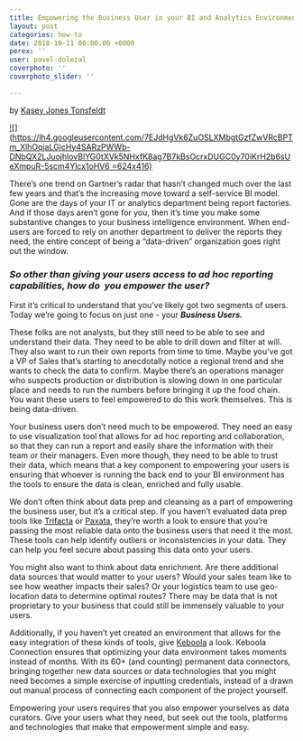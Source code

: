 ```yaml
---
title: Empowering the Business User in your BI and Analytics Environment
layout: post
categories: how-to
date: 2018-10-11 00:00:00 +0000
perex: ''
user: pavel-dolezal
coverphoto: ''
coverphoto_slider: ''

---
```

by [Kasey Jones Tonsfeldt](http://blog.keboola.com/author/20616)

[![](https://lh4.googleusercontent.com/7EJdHgVk6ZuOSLXMbgtGzfZwVRcBPTm_XlhOqjaLGjcHy4SARzPWWb-DNbQX2LJuojhlovBlYG0tXVk5NHxfK8ag7B7kBsOcrxDUGC0y70iKrH2b6sUeXmpuR-5scm4Ylcx1oHV6 =624x416)](http://blog.keboola.com/author/20616)

There’s one trend on Gartner’s radar that hasn’t changed much over the last few years and that’s the increasing move toward a self-service BI model. Gone are the days of your IT or analytics department being report factories. And if those days aren’t gone for you, then it’s time you make some substantive changes to your business intelligence environment. When end-users are forced to rely on another department to deliver the reports they need, the entire concept of being a “data-driven” organization goes right out the window. 

### _So other than giving your users access to ad hoc reporting capabilities, how do  you empower the user?_

First it’s critical to understand that you’ve likely got two segments of users. Today we’re going to focus on just one - your **_Business Users._**

These folks are not analysts, but they still need to be able to see and understand their data. They need to be able to drill down and filter at will. They also want to run their own reports from time to time. Maybe you’ve got a VP of Sales that’s starting to anecdotally notice a regional trend and she wants to check the data to confirm. Maybe there’s an operations manager who suspects production or distribution is slowing down in one particular place and needs to run the numbers before bringing it up the food chain. You want these users to feel empowered to do this work themselves. This is being data-driven.

Your business users don’t need much to be empowered. They need an easy to use visualization tool that allows for ad hoc reporting and collaboration, so that they can run a report and easily share the information with their team or their managers. Even more though, they need to be able to trust their data, which means that a key component to empowering your users is ensuring that whoever is running the back end to your BI environment has the tools to ensure the data is clean, enriched and fully usable.

We don’t often think about data prep and cleansing as a part of empowering the business user, but it’s a critical step. If you haven’t evaluated data prep tools like [Trifacta](https://www.trifacta.com/) or [Paxata](http://www.paxata.com/), they’re worth a look to ensure that you’re passing the most reliable data onto the business users that need it the most. These tools can help identify outliers or inconsistencies in your data. They can help you feel secure about passing this data onto your users.

You might also want to think about data enrichment. Are there additional data sources that would matter to your users? Would your sales team like to see how weather impacts their sales? Or your logistics team to use geo-location data to determine optimal routes? There may be data that is not proprietary to your business that could still be immensely valuable to your users.

Additionally, if you haven’t yet created an environment that allows for the easy integration of these kinds of tools, give [Keboola](https://www.keboola.com/) a look. Keboola Connection ensures that optimizing your data environment takes moments instead of months. With its 60+ (and counting) permanent data connectors, bringing together new data sources or data technologies that you might need becomes a simple exercise of inputting credentials, instead of a drawn out manual process of connecting each component of the project yourself.

Empowering your users requires that you also empower yourselves as data curators. Give your users what they need, but seek out the tools, platforms and technologies that make that empowerment simple and easy.